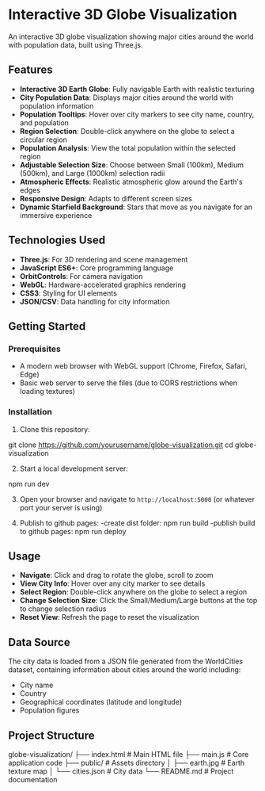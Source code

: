 # Interactive 3D Globe Visualization

An interactive 3D globe visualization showing major cities around the world with population data, built using Three.js.

## Features

- **Interactive 3D Earth Globe**: Fully navigable Earth with realistic texturing
- **City Population Data**: Displays major cities around the world with population information
- **Population Tooltips**: Hover over city markers to see city name, country, and population
- **Region Selection**: Double-click anywhere on the globe to select a circular region
- **Population Analysis**: View the total population within the selected region
- **Adjustable Selection Size**: Choose between Small (100km), Medium (500km), and Large (1000km) selection radii
- **Atmospheric Effects**: Realistic atmospheric glow around the Earth's edges
- **Responsive Design**: Adapts to different screen sizes
- **Dynamic Starfield Background**: Stars that move as you navigate for an immersive experience

## Technologies Used

- **Three.js**: For 3D rendering and scene management
- **JavaScript ES6+**: Core programming language
- **OrbitControls**: For camera navigation
- **WebGL**: Hardware-accelerated graphics rendering
- **CSS3**: Styling for UI elements
- **JSON/CSV**: Data handling for city information

## Getting Started

### Prerequisites

- A modern web browser with WebGL support (Chrome, Firefox, Safari, Edge)
- Basic web server to serve the files (due to CORS restrictions when loading textures)

### Installation

1. Clone this repository:

git clone https://github.com/yourusername/globe-visualization.git cd globe-visualization


2. Start a local development server:

npm run dev


3. Open your browser and navigate to `http://localhost:5000` (or whatever port your server is using)

4. Publish to github pages:
-create dist folder:
npm run build
-publish build to github pages:
npm run deploy

## Usage

- **Navigate**: Click and drag to rotate the globe, scroll to zoom
- **View City Info**: Hover over any city marker to see details
- **Select Region**: Double-click anywhere on the globe to select a region
- **Change Selection Size**: Click the Small/Medium/Large buttons at the top to change selection radius
- **Reset View**: Refresh the page to reset the visualization

## Data Source

The city data is loaded from a JSON file generated from the WorldCities dataset, containing information about cities around the world including:
- City name
- Country
- Geographical coordinates (latitude and longitude)
- Population figures

## Project Structure

globe-visualization/ 
├── index.html # Main HTML file 
├── main.js # Core application code 
├── public/ # Assets directory 
│ 
├── earth.jpg # Earth texture map 
│ 
└── cities.json # City data 
└── README.md # Project documentation